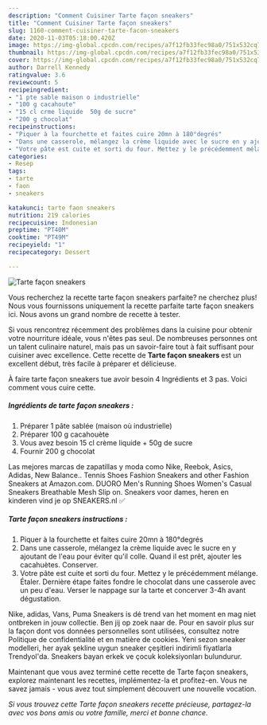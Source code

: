 ```yaml
---
description: "Comment Cuisiner Tarte façon sneakers"
title: "Comment Cuisiner Tarte façon sneakers"
slug: 1160-comment-cuisiner-tarte-facon-sneakers
date: 2020-11-03T05:18:00.420Z
image: https://img-global.cpcdn.com/recipes/a7f12fb33fec98a0/751x532cq70/tarte-facon-sneakers-photo-principale-de-la-recette.jpg
thumbnail: https://img-global.cpcdn.com/recipes/a7f12fb33fec98a0/751x532cq70/tarte-facon-sneakers-photo-principale-de-la-recette.jpg
cover: https://img-global.cpcdn.com/recipes/a7f12fb33fec98a0/751x532cq70/tarte-facon-sneakers-photo-principale-de-la-recette.jpg
author: Darrell Kennedy
ratingvalue: 3.6
reviewcount: 5
recipeingredient:
- "1 pte sable maison o industrielle"
- "100 g cacahoute"
- "15 cl crme liquide  50g de sucre"
- "200 g chocolat"
recipeinstructions:
- "Piquer à la fourchette et faites cuire 20mn à 180°degrés"
- "Dans une casserole, mélangez la crème liquide avec le sucre en y ajoutant de l&#39;eau pour éviter qu&#39;il colle. Quand il est prêt, ajouter les cacahuètes. Conserver."
- "Votre pâte est cuite et sorti du four. Mettez y le précédemment mélange. Étaler. Dernière étape faites fondre le chocolat dans une casserole avec un peu d&#39;eau. Verser le nappage sur la tarte et concerver 3-4h avant dégustation."
categories:
- Resep
tags:
- tarte
- faon
- sneakers

katakunci: tarte faon sneakers 
nutrition: 219 calories
recipecuisine: Indonesian
preptime: "PT40M"
cooktime: "PT49M"
recipeyield: "1"
recipecategory: Dessert

---
```



![Tarte façon sneakers](https://img-global.cpcdn.com/recipes/a7f12fb33fec98a0/751x532cq70/tarte-facon-sneakers-photo-principale-de-la-recette.jpg)

Vous recherchez la recette tarte façon sneakers parfaite? ne cherchez plus! Nous vous fournissons uniquement la recette parfaite tarte façon sneakers ici. Nous avons un grand nombre de recette à tester.

Si vous rencontrez récemment des problèmes dans la cuisine pour obtenir votre nourriture idéale, vous n'êtes pas seul. De nombreuses personnes ont un talent culinaire naturel, mais pas un savoir-faire tout à fait suffisant pour cuisiner avec excellence. Cette recette de <strong> Tarte façon sneakers </strong> est un excellent début, très facile à préparer et délicieuse.

<!--inarticleads1-->

À faire tarte façon sneakers tue avoir besoin 4 Ingrédients et 3 pas. Voici comment vous cuire cette.

##### Ingrédients de tarte façon sneakers :

1. Préparer 1 pâte sablée (maison où industrielle)
1. Préparer 100 g cacahouète
1. Vous avez besoin 15 cl crème liquide + 50g de sucre
1. Fournir 200 g chocolat


Las mejores marcas de zapatillas y moda como Nike, Reebok, Asics, Adidas, New Balance.. Tennis Shoes Fashion Sneakers and other Fashion Sneakers at Amazon.com. DUORO Men&#39;s Running Shoes Women&#39;s Casual Sneakers Breathable Mesh Slip on. Sneakers voor dames, heren en kinderen vind je op SNEAKERS.nl ✅ 

<!--inarticleads2-->

##### Tarte façon sneakers instructions :

1. Piquer à la fourchette et faites cuire 20mn à 180°degrés
1. Dans une casserole, mélangez la crème liquide avec le sucre en y ajoutant de l&#39;eau pour éviter qu&#39;il colle. Quand il est prêt, ajouter les cacahuètes. Conserver.
1. Votre pâte est cuite et sorti du four. Mettez y le précédemment mélange. Étaler. Dernière étape faites fondre le chocolat dans une casserole avec un peu d&#39;eau. Verser le nappage sur la tarte et concerver 3-4h avant dégustation.


Nike, adidas, Vans, Puma Sneakers is dé trend van het moment en mag niet ontbreken in jouw collectie. Ben jij op zoek naar de. Pour en savoir plus sur la façon dont vos données personnelles sont utilisées, consultez notre Politique de confidentialité et en matière de cookies. Yeni sezon sneaker modelleri, her ayak şekline uygun sneaker çeşitleri indirimli fiyatlarla Trendyol&#39;da. Sneakers bayan erkek ve çocuk koleksiyonları bulundurur. 

<!--inarticleads1-->

<p>
Maintenant que vous avez terminé cette recette de Tarte façon sneakers, explorez maintenant les recettes, implémentez-la et profitez-en. Vous ne savez jamais - vous avez tout simplement découvert une nouvelle vocation.
</p>

<p>
<i>Si vous trouvez cette Tarte façon sneakers recette précieuse, partagez-la avec vos bons amis ou votre famille, merci et bonne chance.</i>
</p>
